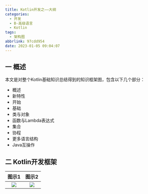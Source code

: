 ```yaml
---
title: Kotlin开发之——大纲
categories:
  - 开发
  - B-高级语言
  - Kotlin
tags:
  - 架构图
abbrlink: 97cdd954
date: 2023-01-05 09:04:07
---
```

## 一 概述

本文是对整个Kotlin基础知识总结得到的知识框架图，包含以下几个部分：

* 概述
* 新特性
* 开始
* 基础
* 类与对象
* 函数与Lambda表达式
* 集合
* 协程
* 更多语言结构
* Java互操作

<!--more-->

## 二 Kotlin开发框架

| 图示1  | 图示2 |
| :----: | :---: |
| ![][1] | ![][2] |



[1]:https://jsd.onmicrosoft.cn/gh/PGzxc/CDN/blog-kotlin/kotlin-all-xmind-struct-1.png
[2]:https://jsd.onmicrosoft.cn/gh/PGzxc/CDN/blog-kotlin/kotlin-all-xmind-struct-2.png